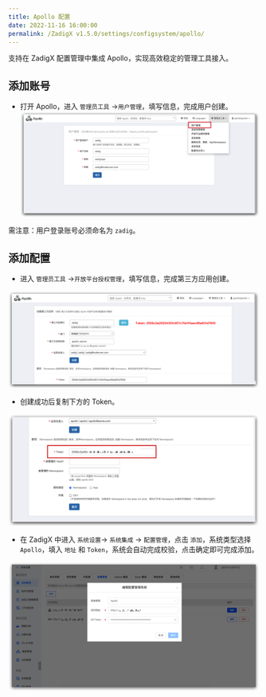 ```yaml
---
title: Apollo 配置
date: 2022-11-16 16:00:00
permalink: /ZadigX v1.5.0/settings/configsystem/apollo/
---
```



支持在 ZadigX 配置管理中集成 Apollo，实现高效稳定的管理工具接入。

## 添加账号
- 打开 Apollo，进入 `管理员工具` ->`用户管理`，填写信息，完成用户创建。
![Apollo配置](../../../../_images/apollo_account_01.png)

需注意：用户登录账号必须命名为 `zadig`。


## 添加配置
- 进入 `管理员工具` ->`开放平台授权管理`，填写信息，完成第三方应用创建。

![Apollo配置](../../../../_images/apollo_config_01.png)

- 创建成功后复制下方的 Token。

![配置管理](../../../../_images/apollo_config_02.png)

- 在 ZadigX 中进入 `系统设置`-> `系统集成` -> `配置管理`，点击 `添加`，系统类型选择 `Apollo`，填入 `地址` 和 `Token`，系统会自动完成校验，点击确定即可完成添加。

![Apollo配置](../../../../_images/apollo_config_03.png)